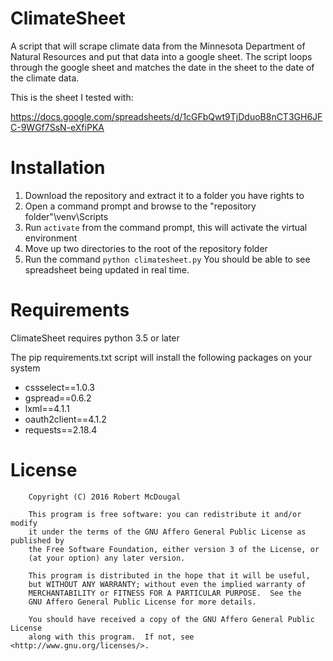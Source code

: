 # ClimateSheet

A script that will scrape climate data from the Minnesota Department of Natural Resources and 
put that data into a google sheet.  The script loops through the google sheet and matches the date
in the sheet to the date of the climate data.

This is the sheet I tested with:

https://docs.google.com/spreadsheets/d/1cGFbQwt9TjDduoB8nCT3GH6JFC-9WGf7SsN-eXfiPKA

Installation
============

1. Download the repository and extract it to a folder you have rights to
2. Open a command prompt and browse to the "repository folder"\venv\Scripts
3. Run `activate` from the command prompt, this will activate the virtual environment
4. Move up two directories to the root of the repository folder
5. Run the command `python climatesheet.py` You should be able to see spreadsheet being updated in real time.


Requirements
============

ClimateSheet requires python 3.5 or later


The pip requirements.txt script will install the following packages on your system
* cssselect==1.0.3
* gspread==0.6.2
* lxml==4.1.1
* oauth2client==4.1.2
* requests==2.18.4

License
=======


```
    Copyright (C) 2016 Robert McDougal

    This program is free software: you can redistribute it and/or modify
    it under the terms of the GNU Affero General Public License as published by
    the Free Software Foundation, either version 3 of the License, or
    (at your option) any later version.

    This program is distributed in the hope that it will be useful,
    but WITHOUT ANY WARRANTY; without even the implied warranty of
    MERCHANTABILITY or FITNESS FOR A PARTICULAR PURPOSE.  See the
    GNU Affero General Public License for more details.

    You should have received a copy of the GNU Affero General Public License
    along with this program.  If not, see <http://www.gnu.org/licenses/>.
```
